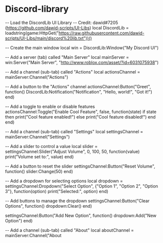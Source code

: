 # Discord-library
-- Load the DiscordLib UI Library
-- Credit: dawid#7205 (https://github.com/dawid-scripts/UI-Libs)
local DiscordLib = loadstring(game:HttpGet("https://raw.githubusercontent.com/dawid-scripts/UI-Libs/main/discord%20lib.txt"))()

-- Create the main window
local win = DiscordLib:Window("My Discord UI")

-- Add a server (tab) called "Main Server"
local mainServer = win:Server("Main Server", "http://www.roblox.com/asset/?id=6031075938")

-- Add a channel (sub-tab) called "Actions"
local actionsChannel = mainServer:Channel("Actions")

-- Add a button to the "Actions" channel
actionsChannel:Button("Greet", function()
    DiscordLib:Notification("Notification", "Hello, world!", "Got it!")
end)

-- Add a toggle to enable or disable features
actionsChannel:Toggle("Enable Cool Feature", false, function(state)
    if state then
        print("Cool feature enabled!")
    else
        print("Cool feature disabled!")
    end
end)

-- Add a channel (sub-tab) called "Settings"
local settingsChannel = mainServer:Channel("Settings")

-- Add a slider to control a value
local slider = settingsChannel:Slider("Adjust Volume", 0, 100, 50, function(value)
    print("Volume set to:", value)
end)

-- Add a button to reset the slider
settingsChannel:Button("Reset Volume", function()
    slider:Change(50)
end)

-- Add a dropdown for selecting options
local dropdown = settingsChannel:Dropdown("Select Option", {"Option 1", "Option 2", "Option 3"}, function(option)
    print("Selected:", option)
end)

-- Add buttons to manage the dropdown
settingsChannel:Button("Clear Options", function()
    dropdown:Clear()
end)

settingsChannel:Button("Add New Option", function()
    dropdown:Add("New Option")
end)

-- Add a channel (sub-tab) called "About"
local aboutChannel = mainServer:Channel("About
